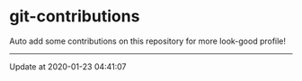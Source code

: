 # git-contributions

Auto add some contributions on this repository for more look-good profile!

---

Update at 2020-01-23 04:41:07
